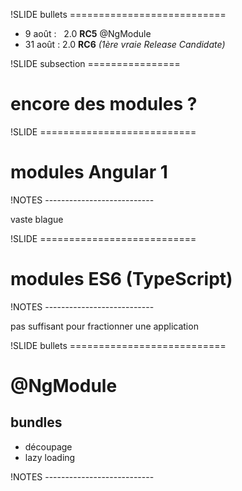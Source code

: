 !SLIDE bullets ===========================

* 9 août : &nbsp; 2.0 **RC5** <span class="big red">@NgModule</span>
* 31 août : 2.0 **RC6**
  <span class="smaller">_(1ère vraie Release Candidate)_</span>




!SLIDE subsection ================

# encore des modules ?


!SLIDE ===========================

# modules Angular 1

!NOTES ---------------------------

vaste blague


!SLIDE ===========================

# modules ES6 (TypeScript)

!NOTES ---------------------------

pas suffisant pour fractionner une application



!SLIDE bullets ===========================

# @NgModule
## bundles

* découpage
* lazy loading

!NOTES ---------------------------


